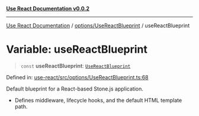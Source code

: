 [**Use React Documentation v0.0.2**](../../../README.md)

***

[Use React Documentation](../../../modules.md) / [options/UseReactBlueprint](../README.md) / useReactBlueprint

# Variable: useReactBlueprint

> `const` **useReactBlueprint**: [`UseReactBlueprint`](../interfaces/UseReactBlueprint.md)

Defined in: [use-react/src/options/UseReactBlueprint.ts:68](https://github.com/stonemjs/use-react/blob/50c96852bd65a75b7f2a00786393fb0c90af6da8/src/options/UseReactBlueprint.ts#L68)

Default blueprint for a React-based Stone.js application.

- Defines middleware, lifecycle hooks, and the default HTML template path.
